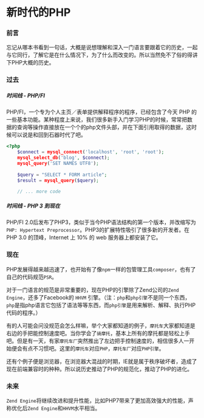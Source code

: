 # 新时代的PHP
### 前言
忘记从哪本书看到一句话，大概是说想理解和深入一门语言要跟着它的历史，一起与它同行，了解它是在什么情况下，为了什么而改变的。所以当然免不了俗的得讲下PHP大概的历史。

### 过去
##### 时间线 - PHP/FI
PHP/FI，一个专为个人主页／表单提供解释程序的程序，已经包含了今天 PHP 的一些基本功能。某种程度上来说，我们很多新手入门学习PHP的时候，常常把数据的查询等操作直接放在一个个的php文件头部，并在下面引用取得的数据，这时候可以说是和回到石器时代了吧。

```php
<?php
	$connect = mysql_connect('localhost', 'root', 'root');
	mysql_select_db('blog', $connect);
	mysql_query('SET NAMES UTF8');
	
	$query = "SELECT * FORM article";
	$result = mysql_query($query);

	// ... more code
```

##### 时间线 - PHP 3 到现在
PHP/FI 2.0后发布了PHP3，类似于当今PHP语法结构的第一个版本，并改缩写为`PHP: Hypertext Preprocessor`。PHP3的扩展特性吸引了很多新的开发者。在 PHP 3.0 的顶峰，Internet 上 10% 的 web 服务器上都安装了它。


### 现在
PHP发展得越来越迅速了，也开始有了像`npm`一样的包管理工具`composer`，也有了自己的代码规范`PSR`。

对于一门语言的规范是非常重要的，现在PHP的引擎除了Zend公司的`Zend Engine`，还多了Facebook的 `HHVM` 引擎。（注：`php`和`php引擎`不是同一个东西，`php`是指php语言它包括了语法等等东西，而`php引擎`是用来解析、解释、执行PHP代码的程序。）

有的人可能会问没规范会怎么样嘛，举个大家都知道的例子，`摩托车`大家都知道是右边的手把能控制速度吧。当你学会了`骑摩托`，基本上所有的摩托都是轻松上手吧。但是有一天，有家`摩托车厂`突然推出了左边把手控制速度的，相信很多人一开始便会有点不习惯吧。这里的`摩托车`对应`PHP`，`摩托车厂`对应`PHP引擎`。

还有个例子便是浏览器，在浏览器大混战的时期，IE就是属于秩序破坏者，造成了现在前端兼容时的种种。所以说历史推动了PHP的规范化，推动了PHP的进化。

### 未来
`Zend Engine`将继续改进和提升性能，比如PHP7带来了更加高效强大的性能，声称优化后`Zend Engine`和`HHVM`水平相当。

